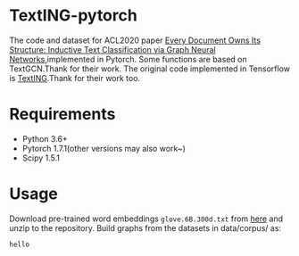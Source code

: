 # TextING-pytorch
The code and dataset for ACL2020 paper [Every Document Owns Its Structure: Inductive Text Classification via
Graph Neural Networks](https://www.aclweb.org/anthology/2020.acl-main.31.pdf),implemented in Pytorch.
Some functions are based on TextGCN.Thank for their work.
The original code implemented in Tensorflow is [TextING](https://github.com/CRIPAC-DIG/TextING).Thank for their work too.
# Requirements
- Python 3.6+
- Pytorch 1.7.1(other versions may also work~)
- Scipy 1.5.1
# Usage
Download pre-trained word embeddings `glove.6B.300d.txt` from [here](http://nlp.stanford.edu/data/glove.6B.zip) and unzip to the repository.
Build graphs from the datasets in data/corpus/ as:
```python
hello
```
